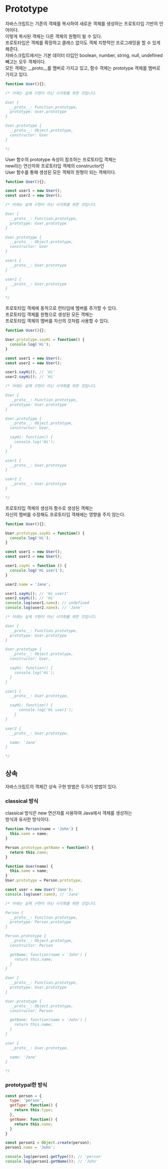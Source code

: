 # Prototype

자바스크립트는 기존의 객체를 복사하여 새로운 객체를 생성하는 프로토타입 기반의 언어이다.   
이렇게 복사된 객체는 다른 객체의 원형이 될 수 있다.   
프로토타입은 객체를 확장하고 클래스 없이도 객체 지향적인 프로그래밍을 할 수 있게 해준다.   
자바스크립트에서는 기본 데이터 타입인 boolean, number, string, null, undefined 빼고는 모두 객체이다.   
모든 객체는 \_\_proto\_\_를 멤버로 가지고 있고, 함수 객체는 prototype 객체를 멤버로 가지고 있다.   
```javascript
function User(){};

/* 아래는 실제 구현이 아닌 시각화를 위한 것입니다.

User {
  __proto__: Function.prototype,
  prototype: User.prototype
}

User.prototype {
  __proto__: Object.prototype,
  constructor: User
}

*/
```
   
User 함수의 prototype 속성이 참조하는 프로토타입 객체는   
new라는 연산자와 프로토타입 객체의 constructor인   
User 함수를 통해 생성된 모든 객체의 원형이 되는 객체이다.   
```javascript
function User(){};

const user1 = new User();
const user2 = new User();

/* 아래는 실제 구현이 아닌 시각화를 위한 것입니다.

User {
  __proto__: Function.prototype,
  prototype: User.prototype
}

User.prototype {
  __proto__: Object.prototype,
  constructor: User
}

user1 {
  __proto__: User.prototype
}

user2 {
  __proto__: User.prototype
}

*/
```
   
프로토타입 객체에 동적으로 런타임에 멤버를 추가할 수 있다.   
프로토타입 객체를 원형으로 생성된 모든 객체는   
프로토타입 객체의 멤버를 자신의 것처럼 사용할 수 있다.   
```javascript
function User(){};

User.prototype.sayHi = function() {
  console.log('Hi');
}

const user1 = new User();
const user2 = new User();

user1.sayHi(); // 'Hi'
user2.sayHi(); // 'Hi'

/* 아래는 실제 구현이 아닌 시각화를 위한 것입니다.

User {
  __proto__: Function.prototype,
  prototype: User.prototype
}

User.prototype {
  __proto__: Object.prototype,
  constructor: User,

  sayHi: function() {
    console.log('Hi');
  }
}

user1 {
  __proto__: User.prototype
}

user2 {
  __proto__: User.prototype
}

*/
```
   
프로토타입 객체의 생성자 함수로 생성된 객체는   
자신의 멤버를 수정해도 프로토타입 객체에는 영향을 주지 않는다.   
```javascript
function User(){};

User.prototype.sayHi = function() {
  console.log('Hi');
}

const user1 = new User();
const user2 = new User();

user1.sayHi = function () {
  console.log('Hi user1');
}

user2.name = 'Jane';

user1.sayHi(); // 'Hi user1'
user2.sayHi(); // 'Hi'
console.log(user1.name); // undefined
console.log(user2.name); // 'Jane'

/* 아래는 실제 구현이 아닌 시각화를 위한 것입니다.

User {
  __proto__: Function.prototype,
  prototype: User.prototype
}

User.prototype {
  __proto__: Object.prototype,
  constructor: User,

  sayHi: function() {
    console.log('Hi');
  }
}

user1 {
  __proto__: User.prototype,

  sayHi: function() {
      console.log('Hi user1');
    }
}

user2 {
  __proto__: User.prototype,

  name: 'Jane'
}

*/
```
   
## 상속
자바스크립트의 객체간 상속 구현 방법은 두가지 방법이 있다.   
### classical 방식
classical 방식은 new 연산자를 사용하여 Java에서 객체를 생성하는   
방식과 유사한 방식이다.   
```javascript
function Person(name = 'John') {
  this.name = name;
}

Person.prototype.getName = function() {
  return this.name;
}

function User(name) {
  this.name = name;
}
User.prototype = Person.prototype;

const user = new User('Jane');
console.log(user.name); // 'Jane'

/* 아래는 실제 구현이 아닌 시각화를 위한 것입니다.

Person {
  __proto__: Function.prototype,
  prototype: Person.prototype
}

Person.prototype {
  __proto__: Object.prototype,
  constructor: Person

  getName: function(name = 'John') {
    return this.name;
  }
}

User {
  __proto__: Function.prototype,
  prototype: User.prototype
}

User.prototype {
  __proto__: Object.prototype,
  constructor: Person

  getName: function(name = 'John') {
    return this.name;
  }
}

user {
  __proto__: User.prototype,

  name: 'Jane'
}

*/
```
   
### prototypal한 방식
```javascript
const person = {
  type: 'person',
  getType: function() {
    return this.type;
  },
  getName: function() {
    return this.name;
  }
}

const person1 = Object.create(person);
person1.name = 'John';

console.log(person1.getType()); // 'person'
console.log(person1.getName()); // 'John'
```